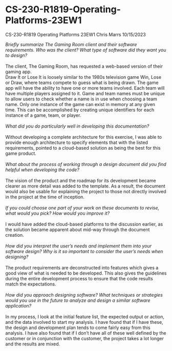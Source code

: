 # CS-230-R1819-Operating-Platforms-23EW1
CS-230-R1819 Operating Platforms 23EW1
Chris Marrs
10/15/2023

_Briefly summarize The Gaming Room client and their software requirements. Who was the client? What type of software did they want you to design?_  
<br>
The client, The Gaming Room, has requested a web-based version of their gaming app.  
Draw It or Lose It is loosely similar to the 1980s television game Win, Lose or Draw, where teams compete to guess what is being drawn. 
The game app will have the ability to have one or more teams involved. Each team will have multiple players assigned to it. Game and team names must be unique to allow users to check whether a name is in use when choosing a team name. Only one instance of the game can exist in memory at any given time. This can be accomplished by creating unique identifiers for each instance of a game, team, or player.  
<br>
_What did you do particularly well in developing this documentation?_  
<br>
Without developing a complete architecture for this exercise, I was able to provide enough architecture to specify elements that with the listed requirements, pointed to a cloud-based solution as being the best for this game product.  
<br>
_What about the process of working through a design document did you find helpful when developing the code?_  
<br>
The vision of the product and the roadmap for its development became clearer as more detail was added to the template.  As a result, the document would also be usable for explaining the project to those not directly involved in the project at the time of inception.  
<br>
_If you could choose one part of your work on these documents to revise, what would you pick? How would you improve it?_  
<br>
I would have added the cloud-based platforms to the discussion earlier, as the solution became apparent about mid-way through the document creation.  
<br>
_How did you interpret the user’s needs and implement them into your software design? Why is it so important to consider the user’s needs when designing?_  
<br>
The product requirements are deconstructed into features which gives a good view of what is needed to be developed.  This also gives the guidelines during the entire development process to ensure that the code results match the expectations.  
<br>
_How did you approach designing software? What techniques or strategies would you use in the future to analyze and design a similar software application?_  
<br>
In my process, I look at the initial feature list, the expected output or action, and the data involved to start my analysis.  I have found that if I have these, the design and development plan tends to come fairly easy from this analysis.  I have also found that if I don’t have all of these well defined by the customer or in conjunction with the customer, the project takes a lot longer and the results are mixed.  
